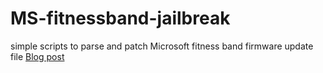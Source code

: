 # MS-fitnessband-jailbreak
simple scripts to parse and patch Microsoft fitness band firmware update file 
[Blog post](https://garden.sparrow.zone/Jailbreaking+the+Microsoft+fitness+band)
